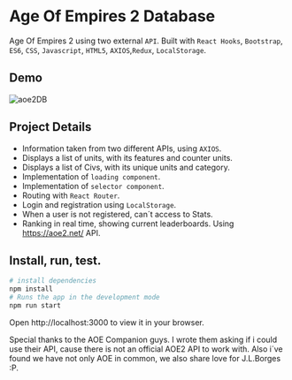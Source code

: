 # Age Of Empires 2  Database

Age Of Empires 2 using two external `API`.
Built with `React Hooks`, `Bootstrap`, `ES6`, `CSS`, `Javascript`, `HTML5`, `AXIOS`,`Redux`, `LocalStorage`.

## Demo

![aoe2DB](./src/img/AOEdemo.gif)

## Project Details
- Information taken from two different APIs, using `AXIOS`.
- Displays a list of units, with its features and counter units.
- Displays a list of Civs, with its unique units and category.
- Implementation of `loading component`.
- Implementation of `selector component`.
- Routing with `React Router`.
- Login and registration using `LocalStorage`.
- When a user is not registered, can´t access to Stats.
- Ranking in real time, showing current leaderboards. Using https://aoe2.net/ API.

## Install, run, test.

```bash
# install dependencies
npm install
# Runs the app in the development mode
npm run start
```
Open http://localhost:3000 to view it in your browser.

Special thanks to the AOE Companion guys. I wrote them asking if i could use their API, cause there is not an official AOE2 API to work with. Also i´ve found we have not only AOE in common, we also share love for J.L.Borges :P.

